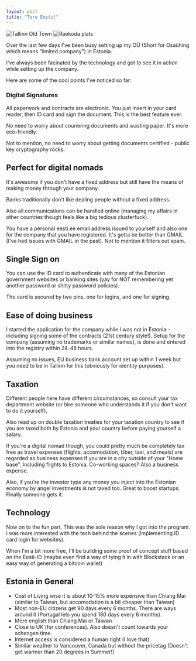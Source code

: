 ```yaml
---
layout: post
title: "Tere Eesti!"
---
```


![Tallinn Old Town](https://images.itinerantfoodie.com/uploads/tere-eesti/tallinn-old-town-1.jpg)
![Raekoda plats](https://images.itinerantfoodie.com/uploads/tere-eesti/IMG_2711.png)

Over the last few days I've been busy setting up my OÜ (Short for Osaühing which means "limited company") in Estonia.

I've always been facinated by the technology and got to see it in action while setting up the company.

Here are some of the cool points I've noticed so far:

### Digital Signatures

All paperwork and contracts are electronic. You just insert in your card reader, then ID card and sign the document. This is the best feature ever.

No need to worry about couriering documents and wasting paper. It's more eco-friendly.

Not to mention, no need to worry about getting documents certified - public key cryptography rocks.

## Perfect for digital nomads

It's awesome if you don't have a fixed address but still have the means of making money through your company.

Banks traditionally don't like dealing people without a fixed address.

Also all communications can be handled online (managing my affairs in other countries though feels like a big tedious clusterfuck).

You have a personal eesti.ee email address issued to yourself and also one for the company that you have registered. It's gotta be better than GMAIL (I've had issues with GMAIL in the past). Not to mention it filters out spam.

## Single Sign on

You can use the ID card to authenticate with many of the Estonian government websites or banking sites (yay for NOT remembering yet another password or shitty password policies).

The card is secured by two pins, one for logins, and one for signing.

## Ease of doing business

I started the application for the company while I was not in Estonia - including signing some of the contracts (21st century style!). Setup for the company (assuming no trademarks or similar names), is done and entered into the registry within 24-48 hours.

Assuming no issues, EU business bank account set up within 1 week but you need to be in Tallinn for this (obviously for identity purposes).

## Taxation

Different people here have different circumstances, so consult your tax department website (or hire someone who understands it if you don't want to do it yourself).

Also read up on double taxation treaties for your taxation country to see if you are taxed both by Estonia and your country before paying yourself a salary.

If you're a digital nomad though, you could pretty much be completely tax free as travel expenses (flights, accomodation, Uber, taxi, and meals) are regarded as business expenses if you are in a city outside of your "Home base". Including flights to Estonia. Co-working spaces? Also a business expense.

Also, if you're the investor type any money you inject into the Estonian economy by angel investments is not taxed too. Great to boost startups. Finally someone gets it.


## Technology

Now on to the fun part. This was the sole reason why I got into the program. I was more interested with the tech behind the scenes (implementing ID card login for websites).

When I'm a bit more free, I'll be building some proof of concept stuff based on the Eesti-ID (maybe even find a way of tying it in with Blockstack or an easy way of generating a bitcoin wallet)

## Estonia in General

* Cost of Living wise it is about 10-15% more expensive than Chiang Mai (similar to Taiwan, but accomodation is a bit cheaper than Taiwan)
* Most non-EU citizens get 90 days every 6 months. There are ways around it (Portugal lets you spend 180 days every 6 months).
* More english than Chiang Mai or Taiwan
* Close to UK (for conferences). Also doesn't count towards your schengen time.
* Internet access is considered a human right (I love that)
* Similar weather to Vancouver, Canada but without the pricetag (Doesn't get warmer than 20 degrees in Summer!)
